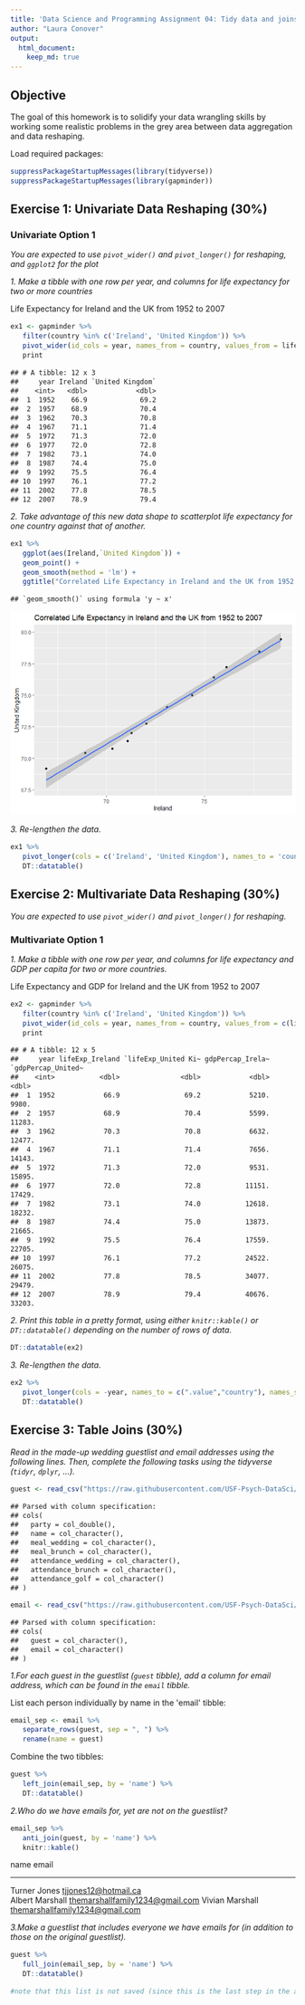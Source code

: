 ```yaml
---
title: 'Data Science and Programming Assignment 04: Tidy data and joins'
author: "Laura Conover"
output: 
  html_document:
    keep_md: true
---
```






## Objective

The goal of this homework is to solidify your data wrangling skills by working 
some realistic problems in the grey area between data aggregation and data 
reshaping.

Load required packages:

```r
suppressPackageStartupMessages(library(tidyverse))
suppressPackageStartupMessages(library(gapminder))
```

## Exercise 1: Univariate Data Reshaping (30%)

### Univariate Option 1

_You are expected to use `pivot_wider()` and `pivot_longer()` for reshaping, and `ggplot2` for the plot_
  
_1. Make a tibble with one row per year, and columns for life expectancy for two or more countries_

Life Expectancy for Ireland and the UK from 1952 to 2007

```r
ex1 <- gapminder %>% 
   filter(country %in% c('Ireland', 'United Kingdom')) %>% 
   pivot_wider(id_cols = year, names_from = country, values_from = lifeExp) %>%
   print
```

```
## # A tibble: 12 x 3
##     year Ireland `United Kingdom`
##    <int>   <dbl>            <dbl>
##  1  1952    66.9             69.2
##  2  1957    68.9             70.4
##  3  1962    70.3             70.8
##  4  1967    71.1             71.4
##  5  1972    71.3             72.0
##  6  1977    72.0             72.8
##  7  1982    73.1             74.0
##  8  1987    74.4             75.0
##  9  1992    75.5             76.4
## 10  1997    76.1             77.2
## 11  2002    77.8             78.5
## 12  2007    78.9             79.4
```
_2. Take advantage of this new data shape to scatterplot life expectancy for one country against that of another._


```r
ex1 %>% 
   ggplot(aes(Ireland,`United Kingdom`)) +
   geom_point() +
   geom_smooth(method = 'lm') +
   ggtitle("Correlated Life Expectancy in Ireland and the UK from 1952 to 2007")
```

```
## `geom_smooth()` using formula 'y ~ x'
```

![](A4_files/figure-html/unnamed-chunk-3-1.png)<!-- -->

_3. Re-lengthen the data._

```r
ex1 %>% 
   pivot_longer(cols = c('Ireland', 'United Kingdom'), names_to = 'country', values_to = 'life expectancy') %>% 
   DT::datatable()
```

<!--html_preserve--><div id="htmlwidget-b576b66d5fb5ebbb9220" style="width:100%;height:auto;" class="datatables html-widget"></div>
<script type="application/json" data-for="htmlwidget-b576b66d5fb5ebbb9220">{"x":{"filter":"none","data":[["1","2","3","4","5","6","7","8","9","10","11","12","13","14","15","16","17","18","19","20","21","22","23","24"],[1952,1952,1957,1957,1962,1962,1967,1967,1972,1972,1977,1977,1982,1982,1987,1987,1992,1992,1997,1997,2002,2002,2007,2007],["Ireland","United Kingdom","Ireland","United Kingdom","Ireland","United Kingdom","Ireland","United Kingdom","Ireland","United Kingdom","Ireland","United Kingdom","Ireland","United Kingdom","Ireland","United Kingdom","Ireland","United Kingdom","Ireland","United Kingdom","Ireland","United Kingdom","Ireland","United Kingdom"],[66.91,69.18,68.9,70.42,70.29,70.76,71.08,71.36,71.28,72.01,72.03,72.76,73.1,74.04,74.36,75.007,75.467,76.42,76.122,77.218,77.783,78.471,78.885,79.425]],"container":"<table class=\"display\">\n  <thead>\n    <tr>\n      <th> <\/th>\n      <th>year<\/th>\n      <th>country<\/th>\n      <th>life expectancy<\/th>\n    <\/tr>\n  <\/thead>\n<\/table>","options":{"columnDefs":[{"className":"dt-right","targets":[1,3]},{"orderable":false,"targets":0}],"order":[],"autoWidth":false,"orderClasses":false}},"evals":[],"jsHooks":[]}</script><!--/html_preserve-->

## Exercise 2: Multivariate Data Reshaping (30%)

_You are expected to use `pivot_wider()` and `pivot_longer()` for reshaping._

### Multivariate Option 1

*1. Make a tibble with _one row per year_, and _columns_ for life expectancy _and_ GDP per capita for two or more countries.*

Life Expectancy and GDP for Ireland and the UK from 1952 to 2007

```r
ex2 <- gapminder %>% 
   filter(country %in% c('Ireland', 'United Kingdom')) %>% 
   pivot_wider(id_cols = year, names_from = country, values_from = c(lifeExp,gdpPercap)) %>%
   print
```

```
## # A tibble: 12 x 5
##     year lifeExp_Ireland `lifeExp_United Ki~ gdpPercap_Irela~ `gdpPercap_United~
##    <int>           <dbl>               <dbl>            <dbl>              <dbl>
##  1  1952            66.9                69.2            5210.              9980.
##  2  1957            68.9                70.4            5599.             11283.
##  3  1962            70.3                70.8            6632.             12477.
##  4  1967            71.1                71.4            7656.             14143.
##  5  1972            71.3                72.0            9531.             15895.
##  6  1977            72.0                72.8           11151.             17429.
##  7  1982            73.1                74.0           12618.             18232.
##  8  1987            74.4                75.0           13873.             21665.
##  9  1992            75.5                76.4           17559.             22705.
## 10  1997            76.1                77.2           24522.             26075.
## 11  2002            77.8                78.5           34077.             29479.
## 12  2007            78.9                79.4           40676.             33203.
```

_2. Print this table in a pretty format, using either `knitr::kable()` or `DT::datatable()` depending on the number of rows of data._


```r
DT::datatable(ex2)
```

<!--html_preserve--><div id="htmlwidget-2ed7d1aa57294a0dd80a" style="width:100%;height:auto;" class="datatables html-widget"></div>
<script type="application/json" data-for="htmlwidget-2ed7d1aa57294a0dd80a">{"x":{"filter":"none","data":[["1","2","3","4","5","6","7","8","9","10","11","12"],[1952,1957,1962,1967,1972,1977,1982,1987,1992,1997,2002,2007],[66.91,68.9,70.29,71.08,71.28,72.03,73.1,74.36,75.467,76.122,77.783,78.885],[69.18,70.42,70.76,71.36,72.01,72.76,74.04,75.007,76.42,77.218,78.471,79.425],[5210.280328,5599.077872,6631.597314,7655.568963,9530.772896,11150.98113,12618.32141,13872.86652,17558.81555,24521.94713,34077.04939,40675.99635],[9979.508487,11283.17795,12477.17707,14142.85089,15895.11641,17428.74846,18232.42452,21664.78767,22705.09254,26074.53136,29478.99919,33203.26128]],"container":"<table class=\"display\">\n  <thead>\n    <tr>\n      <th> <\/th>\n      <th>year<\/th>\n      <th>lifeExp_Ireland<\/th>\n      <th>lifeExp_United Kingdom<\/th>\n      <th>gdpPercap_Ireland<\/th>\n      <th>gdpPercap_United Kingdom<\/th>\n    <\/tr>\n  <\/thead>\n<\/table>","options":{"columnDefs":[{"className":"dt-right","targets":[1,2,3,4,5]},{"orderable":false,"targets":0}],"order":[],"autoWidth":false,"orderClasses":false}},"evals":[],"jsHooks":[]}</script><!--/html_preserve-->

_3. Re-lengthen the data._

```r
ex2 %>% 
   pivot_longer(cols = -year, names_to = c(".value","country"), names_sep = '_') %>% 
   DT::datatable()
```

<!--html_preserve--><div id="htmlwidget-12fdc3c70ac787b3db02" style="width:100%;height:auto;" class="datatables html-widget"></div>
<script type="application/json" data-for="htmlwidget-12fdc3c70ac787b3db02">{"x":{"filter":"none","data":[["1","2","3","4","5","6","7","8","9","10","11","12","13","14","15","16","17","18","19","20","21","22","23","24"],[1952,1952,1957,1957,1962,1962,1967,1967,1972,1972,1977,1977,1982,1982,1987,1987,1992,1992,1997,1997,2002,2002,2007,2007],["Ireland","United Kingdom","Ireland","United Kingdom","Ireland","United Kingdom","Ireland","United Kingdom","Ireland","United Kingdom","Ireland","United Kingdom","Ireland","United Kingdom","Ireland","United Kingdom","Ireland","United Kingdom","Ireland","United Kingdom","Ireland","United Kingdom","Ireland","United Kingdom"],[66.91,69.18,68.9,70.42,70.29,70.76,71.08,71.36,71.28,72.01,72.03,72.76,73.1,74.04,74.36,75.007,75.467,76.42,76.122,77.218,77.783,78.471,78.885,79.425],[5210.280328,9979.508487,5599.077872,11283.17795,6631.597314,12477.17707,7655.568963,14142.85089,9530.772896,15895.11641,11150.98113,17428.74846,12618.32141,18232.42452,13872.86652,21664.78767,17558.81555,22705.09254,24521.94713,26074.53136,34077.04939,29478.99919,40675.99635,33203.26128]],"container":"<table class=\"display\">\n  <thead>\n    <tr>\n      <th> <\/th>\n      <th>year<\/th>\n      <th>country<\/th>\n      <th>lifeExp<\/th>\n      <th>gdpPercap<\/th>\n    <\/tr>\n  <\/thead>\n<\/table>","options":{"columnDefs":[{"className":"dt-right","targets":[1,3,4]},{"orderable":false,"targets":0}],"order":[],"autoWidth":false,"orderClasses":false}},"evals":[],"jsHooks":[]}</script><!--/html_preserve-->


## Exercise 3: Table Joins (30%)

_Read in the made-up wedding guestlist and email addresses using the following lines.  Then, complete the following tasks using the tidyverse (`tidyr`, `dplyr`, ...)._


```r
guest <- read_csv("https://raw.githubusercontent.com/USF-Psych-DataSci/Classroom/master/data/wedding/attend.csv")
```

```
## Parsed with column specification:
## cols(
##   party = col_double(),
##   name = col_character(),
##   meal_wedding = col_character(),
##   meal_brunch = col_character(),
##   attendance_wedding = col_character(),
##   attendance_brunch = col_character(),
##   attendance_golf = col_character()
## )
```

```r
email <- read_csv("https://raw.githubusercontent.com/USF-Psych-DataSci/Classroom/master/data/wedding/emails.csv")
```

```
## Parsed with column specification:
## cols(
##   guest = col_character(),
##   email = col_character()
## )
```


_1.For each guest in the guestlist (`guest` tibble), add a column for email address, which can be found in the `email` tibble._

List each person individually by name in the 'email' tibble:

```r
email_sep <- email %>% 
   separate_rows(guest, sep = ", ") %>% 
   rename(name = guest)
```

Combine the two tibbles:

```r
guest %>% 
   left_join(email_sep, by = 'name') %>% 
   DT::datatable()
```

<!--html_preserve--><div id="htmlwidget-68978446ecc57183c335" style="width:100%;height:auto;" class="datatables html-widget"></div>
<script type="application/json" data-for="htmlwidget-68978446ecc57183c335">{"x":{"filter":"none","data":[["1","2","3","4","5","6","7","8","9","10","11","12","13","14","15","16","17","18","19","20","21","22","23","24","25","26","27","28","29","30"],[1,1,1,1,2,2,3,4,5,5,5,6,6,7,7,8,9,10,11,12,12,12,12,12,13,13,14,14,15,15],["Sommer Medrano","Phillip Medrano","Blanka Medrano","Emaan Medrano","Blair Park","Nigel Webb","Sinead English","Ayra Marks","Atlanta Connolly","Denzel Connolly","Chanelle Shah","Jolene Welsh","Hayley Booker","Amayah Sanford","Erika Foley","Ciaron Acosta","Diana Stuart","Cosmo Dunkley","Cai Mcdaniel","Daisy-May Caldwell","Martin Caldwell","Violet Caldwell","Nazifa Caldwell","Eric Caldwell","Rosanna Bird","Kurtis Frost","Huma Stokes","Samuel Rutledge","Eddison Collier","Stewart Nicholls"],["PENDING","vegetarian","chicken","PENDING","chicken",null,"PENDING","vegetarian","PENDING","fish","chicken",null,"vegetarian",null,"PENDING","PENDING","vegetarian","PENDING","fish","chicken","PENDING","PENDING","chicken","chicken","vegetarian","PENDING",null,"chicken","PENDING","chicken"],["PENDING","Menu C","Menu A","PENDING","Menu C",null,"PENDING","Menu B","PENDING","Menu B","Menu C",null,"Menu C","PENDING","PENDING","Menu A","Menu C","PENDING","Menu C","Menu B","PENDING","PENDING","PENDING","Menu B","Menu C","PENDING",null,"Menu C","PENDING","Menu B"],["PENDING","CONFIRMED","CONFIRMED","PENDING","CONFIRMED","CANCELLED","PENDING","PENDING","PENDING","CONFIRMED","CONFIRMED","CANCELLED","CONFIRMED","CANCELLED","PENDING","PENDING","CONFIRMED","PENDING","CONFIRMED","CONFIRMED","PENDING","PENDING","PENDING","CONFIRMED","CONFIRMED","PENDING","CANCELLED","CONFIRMED","PENDING","CONFIRMED"],["PENDING","CONFIRMED","CONFIRMED","PENDING","CONFIRMED","CANCELLED","PENDING","PENDING","PENDING","CONFIRMED","CONFIRMED","CANCELLED","CONFIRMED","PENDING","PENDING","PENDING","CONFIRMED","PENDING","CONFIRMED","CONFIRMED","PENDING","PENDING","PENDING","CONFIRMED","CONFIRMED","PENDING","CANCELLED","CONFIRMED","PENDING","CONFIRMED"],["PENDING","CONFIRMED","CONFIRMED","PENDING","CONFIRMED","CANCELLED","PENDING","PENDING","PENDING","CONFIRMED","CONFIRMED","CANCELLED","CONFIRMED","PENDING","PENDING","PENDING","CONFIRMED","PENDING","CONFIRMED","CONFIRMED","PENDING","PENDING","PENDING","CONFIRMED","CONFIRMED","PENDING","CANCELLED","CONFIRMED","PENDING","CONFIRMED"],["sommm@gmail.com","sommm@gmail.com","sommm@gmail.com","sommm@gmail.com","bpark@gmail.com","bpark@gmail.com","singlish@hotmail.ca","marksa42@gmail.com",null,null,null,"jw1987@hotmail.com","jw1987@hotmail.com","erikaaaaaa@gmail.com","erikaaaaaa@gmail.com","shining_ciaron@gmail.com","doodledianastu@gmail.com",null,null,"caldwellfamily5212@gmail.com","caldwellfamily5212@gmail.com","caldwellfamily5212@gmail.com","caldwellfamily5212@gmail.com","caldwellfamily5212@gmail.com","rosy1987b@gmail.com","rosy1987b@gmail.com","humastokes@gmail.com","humastokes@gmail.com","eddison.collier@gmail.com","eddison.collier@gmail.com"]],"container":"<table class=\"display\">\n  <thead>\n    <tr>\n      <th> <\/th>\n      <th>party<\/th>\n      <th>name<\/th>\n      <th>meal_wedding<\/th>\n      <th>meal_brunch<\/th>\n      <th>attendance_wedding<\/th>\n      <th>attendance_brunch<\/th>\n      <th>attendance_golf<\/th>\n      <th>email<\/th>\n    <\/tr>\n  <\/thead>\n<\/table>","options":{"columnDefs":[{"className":"dt-right","targets":1},{"orderable":false,"targets":0}],"order":[],"autoWidth":false,"orderClasses":false}},"evals":[],"jsHooks":[]}</script><!--/html_preserve-->

_2.Who do we have emails for, yet are not on the guestlist?_

```r
email_sep %>% 
   anti_join(guest, by = 'name') %>% 
   knitr::kable()
```



name              email                           
----------------  --------------------------------
Turner Jones      tjjones12@hotmail.ca            
Albert Marshall   themarshallfamily1234@gmail.com 
Vivian Marshall   themarshallfamily1234@gmail.com 


_3.Make a guestlist that includes everyone we have emails for (in addition to those on the original guestlist)._

```r
guest %>% 
   full_join(email_sep, by = 'name') %>% 
   DT::datatable()
```

<!--html_preserve--><div id="htmlwidget-7fa6ab93c9195561922f" style="width:100%;height:auto;" class="datatables html-widget"></div>
<script type="application/json" data-for="htmlwidget-7fa6ab93c9195561922f">{"x":{"filter":"none","data":[["1","2","3","4","5","6","7","8","9","10","11","12","13","14","15","16","17","18","19","20","21","22","23","24","25","26","27","28","29","30","31","32","33"],[1,1,1,1,2,2,3,4,5,5,5,6,6,7,7,8,9,10,11,12,12,12,12,12,13,13,14,14,15,15,null,null,null],["Sommer Medrano","Phillip Medrano","Blanka Medrano","Emaan Medrano","Blair Park","Nigel Webb","Sinead English","Ayra Marks","Atlanta Connolly","Denzel Connolly","Chanelle Shah","Jolene Welsh","Hayley Booker","Amayah Sanford","Erika Foley","Ciaron Acosta","Diana Stuart","Cosmo Dunkley","Cai Mcdaniel","Daisy-May Caldwell","Martin Caldwell","Violet Caldwell","Nazifa Caldwell","Eric Caldwell","Rosanna Bird","Kurtis Frost","Huma Stokes","Samuel Rutledge","Eddison Collier","Stewart Nicholls","Turner Jones","Albert Marshall","Vivian Marshall"],["PENDING","vegetarian","chicken","PENDING","chicken",null,"PENDING","vegetarian","PENDING","fish","chicken",null,"vegetarian",null,"PENDING","PENDING","vegetarian","PENDING","fish","chicken","PENDING","PENDING","chicken","chicken","vegetarian","PENDING",null,"chicken","PENDING","chicken",null,null,null],["PENDING","Menu C","Menu A","PENDING","Menu C",null,"PENDING","Menu B","PENDING","Menu B","Menu C",null,"Menu C","PENDING","PENDING","Menu A","Menu C","PENDING","Menu C","Menu B","PENDING","PENDING","PENDING","Menu B","Menu C","PENDING",null,"Menu C","PENDING","Menu B",null,null,null],["PENDING","CONFIRMED","CONFIRMED","PENDING","CONFIRMED","CANCELLED","PENDING","PENDING","PENDING","CONFIRMED","CONFIRMED","CANCELLED","CONFIRMED","CANCELLED","PENDING","PENDING","CONFIRMED","PENDING","CONFIRMED","CONFIRMED","PENDING","PENDING","PENDING","CONFIRMED","CONFIRMED","PENDING","CANCELLED","CONFIRMED","PENDING","CONFIRMED",null,null,null],["PENDING","CONFIRMED","CONFIRMED","PENDING","CONFIRMED","CANCELLED","PENDING","PENDING","PENDING","CONFIRMED","CONFIRMED","CANCELLED","CONFIRMED","PENDING","PENDING","PENDING","CONFIRMED","PENDING","CONFIRMED","CONFIRMED","PENDING","PENDING","PENDING","CONFIRMED","CONFIRMED","PENDING","CANCELLED","CONFIRMED","PENDING","CONFIRMED",null,null,null],["PENDING","CONFIRMED","CONFIRMED","PENDING","CONFIRMED","CANCELLED","PENDING","PENDING","PENDING","CONFIRMED","CONFIRMED","CANCELLED","CONFIRMED","PENDING","PENDING","PENDING","CONFIRMED","PENDING","CONFIRMED","CONFIRMED","PENDING","PENDING","PENDING","CONFIRMED","CONFIRMED","PENDING","CANCELLED","CONFIRMED","PENDING","CONFIRMED",null,null,null],["sommm@gmail.com","sommm@gmail.com","sommm@gmail.com","sommm@gmail.com","bpark@gmail.com","bpark@gmail.com","singlish@hotmail.ca","marksa42@gmail.com",null,null,null,"jw1987@hotmail.com","jw1987@hotmail.com","erikaaaaaa@gmail.com","erikaaaaaa@gmail.com","shining_ciaron@gmail.com","doodledianastu@gmail.com",null,null,"caldwellfamily5212@gmail.com","caldwellfamily5212@gmail.com","caldwellfamily5212@gmail.com","caldwellfamily5212@gmail.com","caldwellfamily5212@gmail.com","rosy1987b@gmail.com","rosy1987b@gmail.com","humastokes@gmail.com","humastokes@gmail.com","eddison.collier@gmail.com","eddison.collier@gmail.com","tjjones12@hotmail.ca","themarshallfamily1234@gmail.com","themarshallfamily1234@gmail.com"]],"container":"<table class=\"display\">\n  <thead>\n    <tr>\n      <th> <\/th>\n      <th>party<\/th>\n      <th>name<\/th>\n      <th>meal_wedding<\/th>\n      <th>meal_brunch<\/th>\n      <th>attendance_wedding<\/th>\n      <th>attendance_brunch<\/th>\n      <th>attendance_golf<\/th>\n      <th>email<\/th>\n    <\/tr>\n  <\/thead>\n<\/table>","options":{"columnDefs":[{"className":"dt-right","targets":1},{"orderable":false,"targets":0}],"order":[],"autoWidth":false,"orderClasses":false}},"evals":[],"jsHooks":[]}</script><!--/html_preserve-->

```r
#note that this list is not saved (since this is the last step in the assignment).  In a practical situation, it would likely be assigned to a new variable
```
